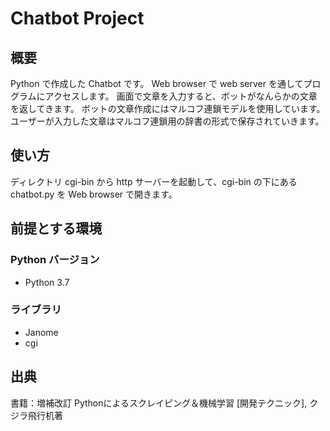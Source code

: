# Chatbot Project

## 概要
Python で作成した Chatbot です。
Web browser で web server を通してプログラムにアクセスします。
画面で文章を入力すると、ボットがなんらかの文章を返してきます。
ボットの文章作成にはマルコフ連鎖モデルを使用しています。
ユーザーが入力した文章はマルコフ連鎖用の辞書の形式で保存されていきます。

## 使い方
ディレクトリ cgi-bin から http サーバーを起動して、cgi-bin の下にある chatbot.py を Web browser で開きます。


## 前提とする環境

### Python バージョン

 - Python 3.7

### ライブラリ
 - Janome
 - cgi

## 出典
書籍：増補改訂 Pythonによるスクレイピング＆機械学習 [開発テクニック],  クジラ飛行机著